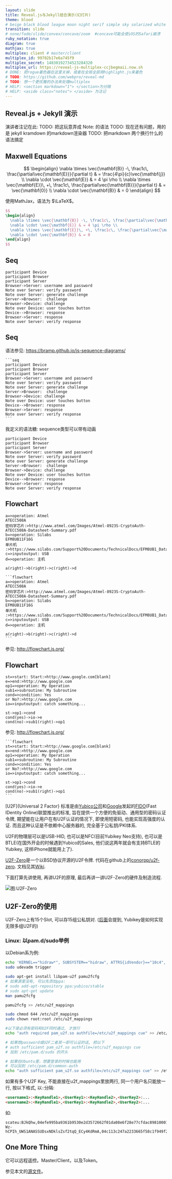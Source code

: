 ```yaml
---
layout: slide
title: Reveal.js与Jekyll结合演示(幻灯片)
theme: blood
# beige black blood league moon night serif simple sky solarized white
transition: slide 
# none/fade/slide/convex/concave/zoom  #concave可能会使iOS的Safari崩溃
ruby_notation: true
diagram: true
mathjax: true
multiplex: client # master/client 
multiplex_id: 99702b17e6a745f9
multiplex_secret: 14830192734523284320
multiplex_url: https://reveal-js-multiplex-ccjbegmaii.now.sh
# DONE: 把rogue着色器在这里关掉，或者在全局全部用highlight.js来着色
# TODO: https://github.com/webpro/reveal-md
# TODO: 想一个更优雅的办法来处理multiplex
# HELP: <section markdown="1"> </section>为分隔
# HELP: <aside class="notes"> </aside> 为注记
---
```


<section markdown="1">

# Reveal.js + Jekyll 演示

<aside class="notes">
演讲者注记在此: 
TODO: 把这玩意弄成 Note: 的语法
TODO: 现在还有问题，用的是 jekyll kramdown 的markdown渲染器
TODO: 把markdown 两个换行什么的语法搞定
</aside>

</section> <section markdown="1">

## Maxwell Equations

$$
\begin{align}
  \nabla \times \vec{\mathbf{B}} -\, \frac1c\, \frac{\partial\vec{\mathbf{E}}}{\partial t} & = \frac{4\pi}{c}\vec{\mathbf{j}} \\
  \nabla \cdot \vec{\mathbf{E}} & = 4 \pi \rho \\
  \nabla \times \vec{\mathbf{E}}\, +\, \frac1c\, \frac{\partial\vec{\mathbf{B}}}{\partial t} & = \vec{\mathbf{0}} \\
  \nabla \cdot \vec{\mathbf{B}} & = 0
\end{align}
$$

</section> <section markdown="1">

使用MathJax，语法为 $\LaTeX$。

```tex
$$
\begin{align}
  \nabla \times \vec{\mathbf{B}} -\, \frac1c\, \frac{\partial\vec{\mathbf{E}}}{\partial t} & = \frac{4\pi}{c}\vec{\mathbf{j}} \\
  \nabla \cdot \vec{\mathbf{E}} & = 4 \pi \rho \\
  \nabla \times \vec{\mathbf{E}}\, +\, \frac1c\, \frac{\partial\vec{\mathbf{B}}}{\partial t} & = \vec{\mathbf{0}} \\
  \nabla \cdot \vec{\mathbf{B}} & = 0
\end{align}
$$
```

</section> <section markdown="1">

## Seq

```seq
participant Device
participant Browser
participant Server
Browser->Server: username and password
Note over Server: verify password
Note over Server: generate challenge
Server->Browser:  challenge
Browser->Device: challenge
Note over Device: user touches button
Device-->Browser: response
Browser->Server: response
Note over Server: verify response
```

</section> <section markdown="1">

## Seq

语法参见: <https://bramp.github.io/js-sequence-diagrams/>

	```seq
	participant Device
	participant Browser
	participant Server
	Browser->Server: username and password
	Note over Server: verify password
	Note over Server: generate challenge
	Server->Browser:  challenge
	Browser->Device: challenge
	Note over Device: user touches button
	Device-->Browser: response
	Browser->Server: response
	Note over Server: verify response
	```

</section> <section markdown="1">

我定义的语法糖:
sequence类型可以带有动画

```sequence
participant Device
participant Browser
participant Server
Browser->Server: username and password
Note over Server: verify password
Note over Server: generate challenge
Server->Browser:  challenge
Browser->Device: challenge
Note over Device: user touches button
Device-->Browser: response
Browser->Server: response
Note over Server: verify response
```

</section> <section markdown="1">

## Flowchart
```flowchart
a=>operation: Atmel
ATECC508A 
密码学芯片:>http://www.atmel.com/Images/Atmel-8923S-CryptoAuth-ATECC508A-Datasheet-Summary.pdf
b=>operation: Silabs 
EFM8UB11F16G 
单片机 :>https://www.silabs.com/Support%20Documents/TechnicalDocs/EFM8UB1_DataSheet.pdf
c=>inputoutput: USB
d=>operation: 主机

a(right)->b(right)->c(right)->d
```

	```flowchart
	a=>operation: Atmel
	ATECC508A 
	密码学芯片:>http://www.atmel.com/Images/Atmel-8923S-CryptoAuth-ATECC508A-Datasheet-Summary.pdf
	b=>operation: Silabs 
	EFM8UB11F16G 
	单片机 :>https://www.silabs.com/Support%20Documents/TechnicalDocs/EFM8UB1_DataSheet.pdf
	c=>inputoutput: USB
	d=>operation: 主机

	a(right)->b(right)->c(right)->d
	```

参见: <http://flowchart.js.org/>

</section> <section markdown="1">

## Flowchart
```flowchart
st=>start: Start:>http://www.google.com[blank]
e=>end:>http://www.google.com
op1=>operation: My Operation
sub1=>subroutine: My Subroutine
cond=>condition: Yes
or No?:>http://www.google.com
io=>inputoutput: catch something...

st->op1->cond
cond(yes)->io->e
cond(no)->sub1(right)->op1
```

</section> <section markdown="1">

参见: <http://flowchart.js.org/>

	```flowchart
	st=>start: Start:>http://www.google.com[blank]
	e=>end:>http://www.google.com
	op1=>operation: My Operation
	sub1=>subroutine: My Subroutine
	cond=>condition: Yes
	or No?:>http://www.google.com
	io=>inputoutput: catch something...

	st->op1->cond
	cond(yes)->io->e
	cond(no)->sub1(right)->op1
	```

</section> <section markdown="1">

[U2F]{Universal 2 Factor} 标准是由[Yubico公司](https://www.yubico.com/)和[Google](https://www.baidu.com/s?wd=谷歌)发起的[FIDO](https://fidoalliance.org/)(Fast IDentity Online)联盟推出的标准, 旨在提供一个方便的免驱动、通用型的密码认证令牌, 期望能在让用户在有U2F认证的情况下, 即使用短密码, 也能实现高强度的认证. 
而且这种认证是不依赖中心服务器的, 完全基于公私钥/PKI体系. 

U2F的物理层可以是USB-HID, 也可以是NFC(目前Yubikey Neo支持), 也可以是BTLE(在国外开会的时候遇到Yubico的Sales, 他们说这两年就会有支持BTLE的Yubikey, 这样iPhone就能用上了). 

[U2F-Zero](https://u2fzero.com/)是一个以BSD协议开源的U2F令牌. 代码在github上的[conorpp/u2f-zero](https://github.com/conorpp/u2f-zero). 文档见其[Wiki](https://github.com/conorpp/u2f-zero/wiki). 

</section> <section markdown="1">

下面打算先讲使用, 再讲U2F的原理, 最后再讲一讲U2F-Zero的硬件及制造流程. 

![图:U2F-Zero](https://camo.githubusercontent.com/8f7abb7f684061138bd2a0aefa631a6fddad0d35/68747470733a2f2f692e696d6775722e636f6d2f4865725a6857512e6a7067)

</section> <section markdown="1">

## U2F-Zero的使用

U2F-Zero上有15个Slot, 可以存15组公私钥对. ([后面](#yubikey-u2f-u2f-zero15)会提到, Yubikey是如何实现无限多组U2F的)

</section> <section markdown="1">

### Linux: 以pam.d/sudo举例

以Debian系为例:

```bash
echo 'KERNEL=="hidraw*", SUBSYSTEM=="hidraw", ATTRS{idVendor}=="10c4", ATTRS{idProduct}=="8acf", TAG+="uaccess"' >> /etc/udev/rules.d/70-u2f.rules
sudo udevadm trigger

sudo apt-get install libpam-u2f pamu2fcfg
# 如果源里没有, 可以先添加ppa:
# sudo add-apt-repository ppa:yubico/stable
# sudo apt-get update
man pamu2fcfg

pamu2fcfg >> /etc/u2f_mappings

sudo chmod 644 /etc/u2f_mappings
sudo chown root:root /etc/u2f_mappings

#以下是必须有密码和U2F同时通过, 才放行
echo "auth required pam_u2f.so authfile=/etc/u2f_mappings cue" >> /etc/pam.d/sudo 

# 如果想password或U2F二者其一即可认证的话, 把以下
# auth sufficient pam_u2f.so authfile=/etc/u2f_mappings cue
# 加到 /etc/pam.d/sudo 的开头

# 如果在Ubuntu里，想要登录的时候也能用
# 可以加到 /etc/pam.d/common-auth
echo "auth sufficient pam_u2f.so authfile=/etc/u2f_mappings cue" >> /etc/pam.d/common-auth
```
</section> <section markdown="1">


如果有多个U2F Key, 不能直接在u2f_mappings里放两行, 同一个用户名只能放一行, 按以下格式, 以`:`分隔:

```html
<username1>:<KeyHandle1>,<UserKey1>:<KeyHandle2>,<UserKey2>:...
<username2>:<KeyHandle1>,<UserKey1>:<KeyHandle2>,<UserKey2>:...
```

如:

```
scateu:BJkQhw,04efe995ba9361b9530e2d3572662f01da08e6f28e77cfdac8981000128c0597ee5d706b7eaee9ea3a79f572654c482daa0ef9193407a3a2b379e284c08bb95a59:axh4xfEr6o_i6z8BAXcW24Q_2AWGgfx2HiW7FURLV-Wz-hCPIh_UWS1ANASSUDsxNDklsZsf2tqQ_ECy4KdRmA,04c113c247a2233665f58c1f949f25c91f9408b7dc769e69c844e147fabc6cba73be629f2dc4a8c559aeab72ca24fcd5bce221b29ea5cd0a52131f2426625376d7
```

</section> <section markdown="1">

# One More Thing

</section> <section markdown="1">

它可以远程遥控。Master/Client，以及Token。

参见本文的[源文件](https://github.com/scateu/scateu.github.io/blob/master/_posts/2016-12-30-reveal-demo.md)。

